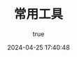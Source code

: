 ---
pageComponent:
  name: Catalogue
  data:
    path: 《常用工具》
title: 常用工具
date: 2024-04-25 17:40:48
permalink: /base/tool/
article: false
comment: false
editLink: false
author:
  name: Cyan
  link: https://github.com/willpast
---